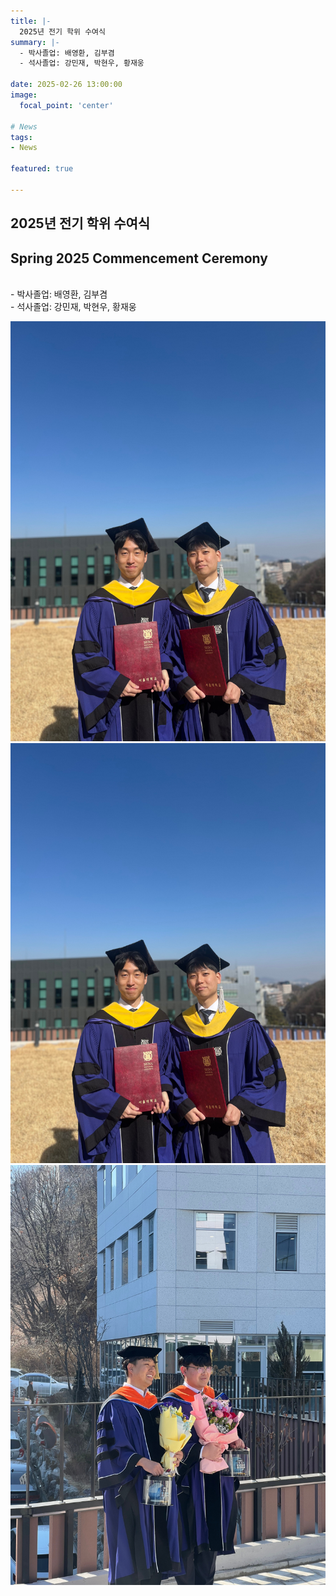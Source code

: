 ```yaml
---
title: |-
  2025년 전기 학위 수여식
summary: |-
  - 박사졸업: 배영환, 김부겸
  - 석사졸업: 강민재, 박현우, 황재웅

date: 2025-02-26 13:00:00
image:
  focal_point: 'center'

# News
tags: 
- News

featured: true

---
```


## 2025년 전기 학위 수여식 
## Spring 2025 Commencement Ceremony
</br>
  - 박사졸업: 배영환, 김부겸 </br>
  - 석사졸업: 강민재, 박현우, 황재웅

 ![featuered](featured.jpg)
 ![250226-fig1](fig1.jpg)
 ![250226-fig2](fig2.jpg)